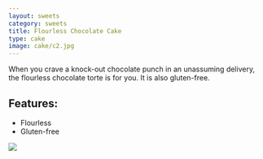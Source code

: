 ```yaml
---
layout: sweets
category: sweets
title: Flourless Chocolate Cake
type: cake
image: cake/c2.jpg
---
```


When you crave a knock-out chocolate punch in an unassuming delivery, the flourless chocolate torte is for you. It is also gluten-free.

## Features:
- Flourless
- Gluten-free

![]({{site.baseurl}}/images/cake/c2.jpg)
